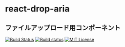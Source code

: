 ﻿# react-drop-aria
## ファイルアップロード用コンポーネント
[![Build Status](https://travis-ci.org/Kento75/react-drop-aria.svg?branch=master)](https://travis-ci.org/Kento75/react-drop-aria)
[![Build status](https://ci.appveyor.com/api/projects/status/9867b0g4p52doh2s/branch/master?svg=true)](https://ci.appveyor.com/project/Kento75/react-drop-aria/branch/master)
[![MIT License](http://img.shields.io/badge/license-MIT-blue.svg?style=flat)](LICENSE)
